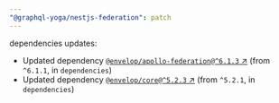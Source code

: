 ```yaml
---
"@graphql-yoga/nestjs-federation": patch
---
```

dependencies updates:
  - Updated dependency [`@envelop/apollo-federation@^6.1.3` ↗︎](https://www.npmjs.com/package/@envelop/apollo-federation/v/6.1.3) (from `^6.1.1`, in `dependencies`)
  - Updated dependency [`@envelop/core@^5.2.3` ↗︎](https://www.npmjs.com/package/@envelop/core/v/5.2.3) (from `^5.2.1`, in `dependencies`)
